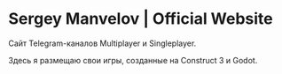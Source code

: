 # Sergey Manvelov | Official Website

Сайт Telegram-каналов Multiplayer и Singleplayer.

Здесь я размещаю свои игры, созданные на Construct 3 и Godot.
